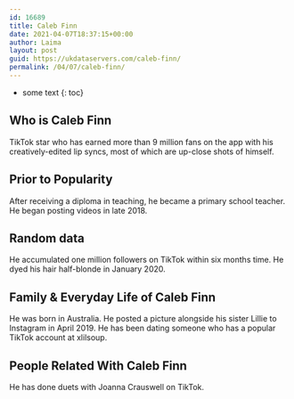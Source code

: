 ```yaml
---
id: 16689
title: Caleb Finn
date: 2021-04-07T18:37:15+00:00
author: Laima
layout: post
guid: https://ukdataservers.com/caleb-finn/
permalink: /04/07/caleb-finn/
---
```


* some text
{: toc}


## Who is Caleb Finn
                  
                  
                  
TikTok star who has earned more than 9 million fans on the app with his creatively-edited lip syncs, most of which are up-close shots of himself. 
                  
              
            
              
            
                
                
                
## Prior to Popularity
                  
                  
                  
After receiving a diploma in teaching, he became a primary school teacher. He began posting videos in late 2018.
                  
              
            
              
            
                
                
                
## Random data
                  
                  
                  
He accumulated one million followers on TikTok within six months time. He dyed his hair half-blonde in January 2020. 
                  
              
            
              
            
                
                
                
## Family & Everyday Life of Caleb Finn
                  
                  
                  
He was born in Australia. He posted a picture alongside his sister Lillie to Instagram in April 2019. He has been dating someone who has a popular TikTok account at xlilsoup.
                  
              
            
              
            
                
                
                
## People Related With Caleb Finn
                  
                  
                  
He has done duets with Joanna Crauswell on TikTok. 
                  
              
            
              
            
                
              
            
              
              
            
            
              
            
          
          
          